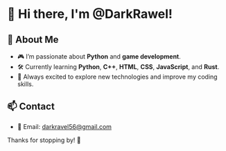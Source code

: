# 👋 Hi there, I'm @DarkRawel!

## 🧠 About Me
- 🎮 I’m passionate about **Python** and **game development**.
- 🛠️ Currently learning **Python**, **C++**, **HTML**, **CSS**, **JavaScript**, and **Rust**.
- 🌱 Always excited to explore new technologies and improve my coding skills.

## 📫 Contact
- 📧 Email: [darkravel56@gmail.com](mailto:darkravel56@gmail.com)

Thanks for stopping by! 🚀
